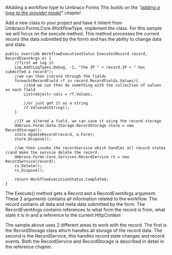 #Adding a workflow type to Umbraco Forms
*This builds on the "[adding a type to the provider model](Adding-a-Type.md)" chapter*

Add a new class to your project and have it inherit from Umbraco.Forms.Core.WorkflowType, implement the class. For this sample we will focus on the execute method. This method processes the current record (the data submitted by the form) and has the ability to change data and state.

	public override WorkflowExecutionStatus Execute(Record record, RecordEventArgs e) {
		//first we log it
		Log.Add(LogTypes.Debug, -1, "the IP " + record.IP + " has submitted a record");
		//we can then iterate through the fields
		foreach(RecordField rf in record.RecordFields.Values){
			//and we can then do something with the collection of values on each field
			List<object> vals = rf.Values;

			//or just get it as a string
			rf.ValuesAsString();
		}

		//If we altered a field, we can save it using the record storage
		Umbraco.Forms.Data.Storage.RecordStorage store = new RecordStorage();
		store.UpdateRecord(record, e.Form);
		store.Dispose();

		//we then invoke the recordservice which handles all record states //and make the service delete the record.
		Umbraco.Forms.Core.Services.RecordService rs = new RecordService(record);
		rs.Delete();
		rs.Dispose();

		return WorkflowExecutionStatus.Completed;
	}
The Execute() method gets a Record and a RecordEventArgs argument. These 2 arguments contains all information related to the workflow. The record contains all data and meta data submitted by the form. The RecordEventArgs contains references to what form the record is from, what state it is in and a reference to the current HttpContext

The sample above uses 2 different areas to work with the record. The first is the RecordStorage class which handles all storage of the record data. The second is the RecordService, this handles record state changes and record events. Both the RecordService and RecordStorage is described in detail in the reference chapter.
